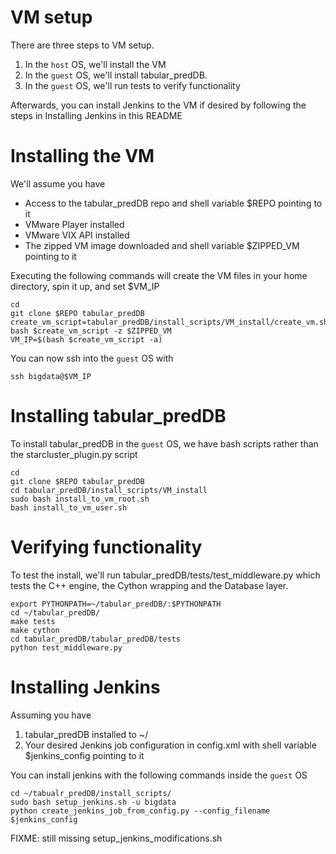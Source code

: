 VM setup
========

There are three steps to VM setup.

1. In the `host` OS, we'll install the VM
1. In the `guest` OS, we'll install tabular\_predDB.
1. In the `guest` OS, we'll run tests to verify functionality

Afterwards, you can install Jenkins to the VM if desired by following the steps in Installing Jenkins in this README

Installing the VM
==================

We'll assume you have

* Access to the tabular\_predDB repo and shell variable $REPO pointing to it
* VMware Player installed
* VMware VIX API installed
* The zipped VM image downloaded and shell variable $ZIPPED\_VM pointing to it

Executing the following commands will create the VM files in your home directory, spin it up, and set $VM\_IP

    cd
    git clone $REPO tabular_predDB
    create_vm_script=tabular_predDB/install_scripts/VM_install/create_vm.sh
    bash $create_vm_script -z $ZIPPED_VM
    VM_IP=$(bash $create_vm_script -a)

You can now ssh into the `guest` OS with

    ssh bigdata@$VM_IP

Installing tabular\_predDB
==========================

To install tabular\_predDB in the `guest` OS, we have bash scripts rather than the starcluster\_plugin.py script

    cd
    git clone $REPO tabular_predDB
    cd tabular_predDB/install_scripts/VM_install
    sudo bash install_to_vm_root.sh
    bash install_to_vm_user.sh

Verifying functionality
=======================

To test the install, we'll run tabular\_predDB/tests/test\_middleware.py which tests the C++ engine, the Cython wrapping and the Database layer.

    export PYTHONPATH=~/tabular_predDB/:$PYTHONPATH
    cd ~/tabular_predDB/
    make tests
    make cython
    cd tabular_predDB/tabular_predDB/tests
    python test_middleware.py

Installing Jenkins
==================

Assuming you have
1. tabular_predDB installed to ~/
2. Your desired Jenkins job configuration in config.xml with shell variable $jenkins_config pointing to it 

You can install jenkins with the following commands inside the `guest` OS

    cd ~/tabualr_predDB/install_scripts/
    sudo bash setup_jenkins.sh -u bigdata
    python create_jenkins_job_from_config.py --config_filename $jenkins_config

FIXME: still missing setup\_jenkins\_modifications.sh
